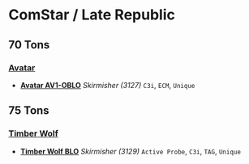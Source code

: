 # ComStar / Late Republic

## 70 Tons

### [Avatar](../../mechs/avatar.md)
- [**Avatar AV1-OBLO**](../../mechs/avatar/avatar_av1-oblo.md) *Skirmisher (3127)* `C3i`, `ECM`, `Unique`

## 75 Tons

### [Timber Wolf](../../mechs/timber_wolf.md)
- [**Timber Wolf BLO**](../../mechs/timber_wolf/timber_wolf_blo.md) *Skirmisher (3129)* `Active Probe`, `C3i`, `TAG`, `Unique`
